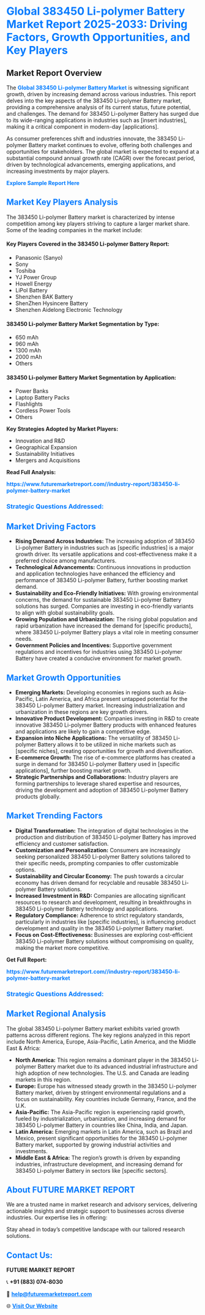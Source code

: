 <h1 style="color: #007BFF;">Global 383450 Li-polymer Battery Market Report 2025-2033: Driving Factors, Growth Opportunities, and Key Players</h1>

<section id="overview">
<h2>Market Report Overview</h2>
<p>The <a href="https://www.futuremarketreport.com//industry-report/383450-li-polymer-battery-market" style="color: #007BFF; text-decoration: none;"><strong>Global 383450 Li-polymer Battery Market</strong></a> is witnessing significant growth, driven by increasing demand across various industries. This report delves into the key aspects of the 383450 Li-polymer Battery market, providing a comprehensive analysis of its current status, future potential, and challenges. The demand for 383450 Li-polymer Battery has surged due to its wide-ranging applications in industries such as [insert industries], making it a critical component in modern-day [applications].</p>
<p>As consumer preferences shift and industries innovate, the 383450 Li-polymer Battery market continues to evolve, offering both challenges and opportunities for stakeholders. The global market is expected to expand at a substantial compound annual growth rate (CAGR) over the forecast period, driven by technological advancements, emerging applications, and increasing investments by major players.</p>
</section>

<section id="overview">
<p><a href="https://www.futuremarketreport.com//request-sample/reportId=49590" style="color: #007BFF; text-decoration: none;"><strong>Explore Sample Report Here</strong></a></p>
</section>

<section id="key-players">
<h2 style="color: #007BFF;">Market Key Players Analysis</h2>
<p>The 383450 Li-polymer Battery market is characterized by intense competition among key players striving to capture a larger market share. Some of the leading companies in the market include:</p>
<h4>Key Players Covered in the 383450 Li-polymer Battery Report:</h4>
<ul><li>Panasonic (Sanyo)</li><li>Sony</li><li>Toshiba</li><li>YJ Power Group</li><li>Howell Energy</li><li>LiPol Battery</li><li>Shenzhen BAK Battery</li><li>ShenZhen Hysincere Battery</li><li>Shenzhen Aidelong Electronic Technology</li></ul>
<h4>383450 Li-polymer Battery Market Segmentation by Type:</h4>
<ul><li>650 mAh</li><li>960 mAh</li><li>1300 mAh</li><li>2000 mAh</li><li>Others</li></ul>

<h4>383450 Li-polymer Battery Market Segmentation by Application:</h4>
<ul><li>Power Banks</li><li>Laptop Battery Packs</li><li>Flashlights</li><li>Cordless Power Tools</li><li>Others</li></ul>
<p><strong>Key Strategies Adopted by Market Players:</strong></p>
<ul>
<li>Innovation and R&D</li>
<li>Geographical Expansion</li>
<li>Sustainability Initiatives</li>
<li>Mergers and Acquisitions</li>
</ul>
</section>

<section>
<p><strong>Read Full Analysis: </strong></p><a href="https://www.futuremarketreport.com//industry-report/383450-li-polymer-battery-market" style="color: #007BFF; text-decoration: none;"><strong>https://www.futuremarketreport.com//industry-report/383450-li-polymer-battery-market</strong></a>
<h3 style="color: #007BFF;">Strategic Questions Addressed:</h3>
</section>

<section id="driving-factors">
<h2 style="color: #007BFF;">Market Driving Factors</h2>
<ul>
<li><strong>Rising Demand Across Industries:</strong> The increasing adoption of 383450 Li-polymer Battery in industries such as [specific industries] is a major growth driver. Its versatile applications and cost-effectiveness make it a preferred choice among manufacturers.</li>
<li><strong>Technological Advancements:</strong> Continuous innovations in production and application technologies have enhanced the efficiency and performance of 383450 Li-polymer Battery, further boosting market demand.</li>
<li><strong>Sustainability and Eco-Friendly Initiatives:</strong> With growing environmental concerns, the demand for sustainable 383450 Li-polymer Battery solutions has surged. Companies are investing in eco-friendly variants to align with global sustainability goals.</li>
<li><strong>Growing Population and Urbanization:</strong> The rising global population and rapid urbanization have increased the demand for [specific products], where 383450 Li-polymer Battery plays a vital role in meeting consumer needs.</li>
<li><strong>Government Policies and Incentives:</strong> Supportive government regulations and incentives for industries using 383450 Li-polymer Battery have created a conducive environment for market growth.</li>
</ul>
</section>

<section id="growth-opportunities">
<h2 style="color: #007BFF;">Market Growth Opportunities</h2>
<ul>
<li><strong>Emerging Markets:</strong> Developing economies in regions such as Asia-Pacific, Latin America, and Africa present untapped potential for the 383450 Li-polymer Battery market. Increasing industrialization and urbanization in these regions are key growth drivers.</li>
<li><strong>Innovative Product Development:</strong> Companies investing in R&D to create innovative 383450 Li-polymer Battery products with enhanced features and applications are likely to gain a competitive edge.</li>
<li><strong>Expansion into Niche Applications:</strong> The versatility of 383450 Li-polymer Battery allows it to be utilized in niche markets such as [specific niches], creating opportunities for growth and diversification.</li>
<li><strong>E-commerce Growth:</strong> The rise of e-commerce platforms has created a surge in demand for 383450 Li-polymer Battery used in [specific applications], further boosting market growth.</li>
<li><strong>Strategic Partnerships and Collaborations:</strong> Industry players are forming partnerships to leverage shared expertise and resources, driving the development and adoption of 383450 Li-polymer Battery products globally.</li>
</ul>
</section>

<section id="trending-factors">
<h2 style="color: #007BFF;">Market Trending Factors</h2>
<ul>
<li><strong>Digital Transformation:</strong> The integration of digital technologies in the production and distribution of 383450 Li-polymer Battery has improved efficiency and customer satisfaction.</li>
<li><strong>Customization and Personalization:</strong> Consumers are increasingly seeking personalized 383450 Li-polymer Battery solutions tailored to their specific needs, prompting companies to offer customizable options.</li>
<li><strong>Sustainability and Circular Economy:</strong> The push towards a circular economy has driven demand for recyclable and reusable 383450 Li-polymer Battery solutions.</li>
<li><strong>Increased Investment in R&D:</strong> Companies are allocating significant resources to research and development, resulting in breakthroughs in 383450 Li-polymer Battery technology and applications.</li>
<li><strong>Regulatory Compliance:</strong> Adherence to strict regulatory standards, particularly in industries like [specific industries], is influencing product development and quality in the 383450 Li-polymer Battery market.</li>
<li><strong>Focus on Cost-Effectiveness:</strong> Businesses are exploring cost-efficient 383450 Li-polymer Battery solutions without compromising on quality, making the market more competitive.</li>
</ul>
</section>

<section>
<p><strong>Get Full Report: </strong></p><a href="https://www.futuremarketreport.com//industry-report/383450-li-polymer-battery-market" style="color: #007BFF; text-decoration: none;"><strong>https://www.futuremarketreport.com//industry-report/383450-li-polymer-battery-market</strong></a>
<h3 style="color: #007BFF;">Strategic Questions Addressed:</h3>
</section>


<section id="regional-analysis">
<h2 style="color: #007BFF;">Market Regional Analysis</h2>
<p>The global 383450 Li-polymer Battery market exhibits varied growth patterns across different regions. The key regions analyzed in this report include North America, Europe, Asia-Pacific, Latin America, and the Middle East & Africa:</p>
<ul>
<li><strong>North America:</strong> This region remains a dominant player in the 383450 Li-polymer Battery market due to its advanced industrial infrastructure and high adoption of new technologies. The U.S. and Canada are leading markets in this region.</li>
<li><strong>Europe:</strong> Europe has witnessed steady growth in the 383450 Li-polymer Battery market, driven by stringent environmental regulations and a focus on sustainability. Key countries include Germany, France, and the U.K.</li>
<li><strong>Asia-Pacific:</strong> The Asia-Pacific region is experiencing rapid growth, fueled by industrialization, urbanization, and increasing demand for 383450 Li-polymer Battery in countries like China, India, and Japan.</li>
<li><strong>Latin America:</strong> Emerging markets in Latin America, such as Brazil and Mexico, present significant opportunities for the 383450 Li-polymer Battery market, supported by growing industrial activities and investments.</li>
<li><strong>Middle East & Africa:</strong> The region’s growth is driven by expanding industries, infrastructure development, and increasing demand for 383450 Li-polymer Battery in sectors like [specific sectors].</li>
</ul>
</section>

<footer>
<h2 style="color: #007BFF;">About FUTURE MARKET REPORT</h2>
<p>We are a trusted name in market research and advisory services, delivering actionable insights and strategic support to businesses across diverse industries. Our expertise lies in offering:</p>

<p>Stay ahead in today’s competitive landscape with our tailored research solutions.</p>

<h2 style="color: #007BFF;">Contact Us:</h2>
<p><strong>FUTURE MARKET REPORT</strong></p>
<p>📞 <strong>+91 (883) 074-8030</strong></p>
<p>📧 <strong><a href="mailto:help@futuremarketreport.com" style="color: #007BFF;">help@futuremarketreport.com</a></strong></p>
<p>🌐 <strong><a href="https://www.futuremarketreport.com/" style="color: #007BFF;">Visit Our Website</a></strong></p>
</footer>